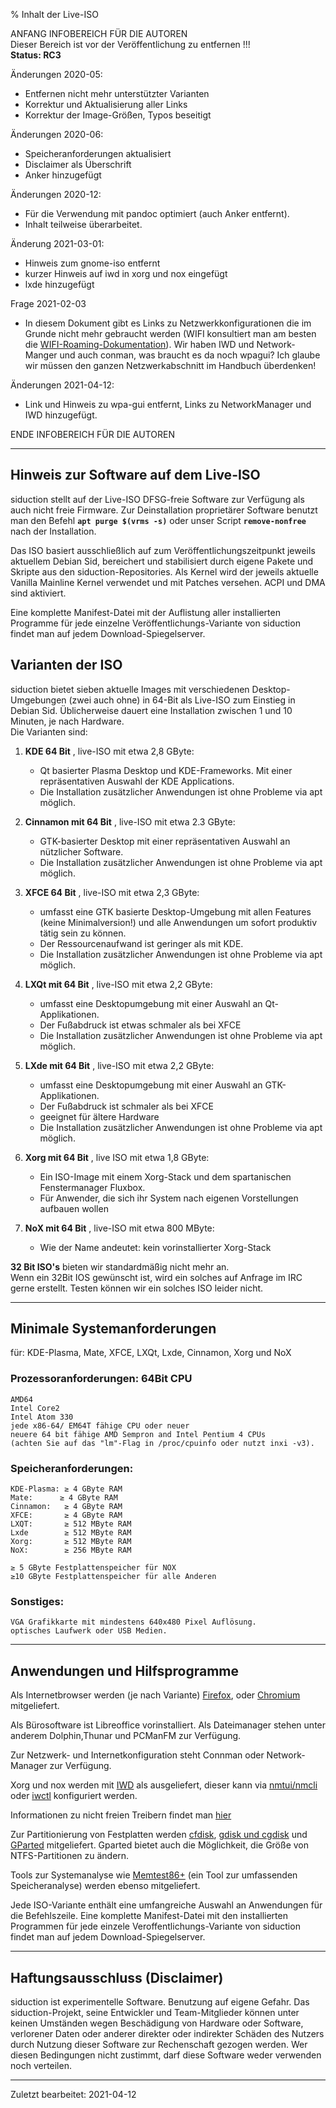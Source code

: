% Inhalt der Live-ISO

ANFANG   INFOBEREICH FÜR DIE AUTOREN  
Dieser Bereich ist vor der Veröffentlichung zu entfernen !!!  
**Status: RC3**

Änderungen 2020-05:

+ Entfernen nicht mehr unterstützter Varianten
+ Korrektur und Aktualisierung aller Links
+ Korrektur der Image-Größen, Typos beseitigt

Änderungen 2020-06:

+ Speicheranforderungen aktualisiert
+ Disclaimer als Überschrift
+ Anker hinzugefügt

Änderungen 2020-12:

+ Für die Verwendung mit pandoc optimiert (auch Anker entfernt).
+ Inhalt teilweise überarbeitet.

Änderung 2021-03-01:

+ Hinweis zum gnome-iso entfernt
+ kurzer Hinweis auf iwd in xorg und nox eingefügt
+ lxde hinzugefügt

Frage 2021-02-03

+ In diesem Dokument gibt es Links zu Netzwerkkonfigurationen die im Grunde nicht mehr gebraucht werden
 (WIFI konsultiert man am besten die [WIFI-Roaming-Dokumentation](./inet-wpagui_de.md)).
  Wir haben IWD und Network-Manger und auch conman, was braucht es da noch wpagui?
  Ich glaube wir müssen den ganzen Netzwerkabschnitt im Handbuch überdenken!
  
Änderungen 2021-04-12:

+ Link und Hinweis zu wpa-gui entfernt, Links zu NetworkManager und IWD hinzugefügt.

ENDE   INFOBEREICH FÜR DIE AUTOREN

---

## Hinweis zur Software auf dem Live-ISO

siduction stellt auf der Live-ISO DFSG-freie Software zur Verfügung als auch nicht freie Firmware. Zur Deinstallation proprietärer Software benutzt man den Befehl **`apt purge $(vrms -s)`** oder unser Script **`remove-nonfree`** nach der Installation.

Das ISO basiert ausschließlich auf zum Veröffentlichungszeitpunkt jeweils aktuellem Debian Sid, bereichert und stabilisiert durch eigene Pakete und Skripte aus den siduction-Repositories. Als Kernel wird der jeweils aktuelle Vanilla Mainline Kernel verwendet und mit Patches versehen. ACPI und DMA sind aktiviert.

Eine komplette Manifest-Datei mit der Auflistung aller installierten Programme für jede einzelne Veröffentlichungs-Variante von siduction findet man auf jedem Download-Spiegelserver.

## Varianten der ISO

siduction bietet sieben aktuelle Images mit verschiedenen Desktop-Umgebungen (zwei auch ohne) in 64-Bit als Live-ISO zum Einstieg in Debian Sid. Üblicherweise dauert eine Installation zwischen 1 und 10 Minuten, je nach Hardware.  
Die Varianten sind:

1. **KDE 64 Bit** , live-ISO mit etwa 2,8 GByte:
    - Qt basierter Plasma Desktop und KDE-Frameworks. Mit einer repräsentativen Auswahl der KDE Applications.  
    - Die Installation zusätzlicher Anwendungen ist ohne Probleme via apt möglich.

2. **Cinnamon mit 64 Bit** , live-ISO mit etwa 2.3 GByte:
     - GTK-basierter Desktop mit einer repräsentativen Auswahl an nützlicher Software.  
     - Die Installation zusätzlicher Anwendungen ist ohne Probleme via apt möglich.

3.  **XFCE 64 Bit** , live-ISO mit etwa 2,3 GByte:
    - umfasst eine GTK basierte Desktop-Umgebung mit allen Features (keine Minimalversion!) und alle Anwendungen um sofort produktiv tätig sein zu können.  
    - Der Ressourcenaufwand ist geringer als mit KDE.  
    - Die Installation zusätzlicher Anwendungen ist ohne Probleme via apt möglich.
    
4.  **LXQt mit 64 Bit** ,  live-ISO mit etwa 2,2 GByte:
     - umfasst eine Desktopumgebung mit einer Auswahl an Qt-Applikationen.  
     - Der Fußabdruck ist etwas schmaler als bei XFCE
     - Die Installation zusätzlicher Anwendungen ist ohne Probleme via apt möglich.

5.  **LXde mit 64 Bit** ,  live-ISO mit etwa 2,2 GByte:
     - umfasst eine Desktopumgebung mit einer Auswahl an GTK-Applikationen.  
     - Der Fußabdruck ist schmaler als bei XFCE
     - geeignet für ältere Hardware
     - Die Installation zusätzlicher Anwendungen ist ohne Probleme via apt möglich.

6.  **Xorg mit 64 Bit** ,  live ISO mit etwa 1,8 GByte:
      - Ein ISO-Image mit einem Xorg-Stack und dem spartanischen Fenstermanager Fluxbox.  
      - Für Anwender, die sich ihr System nach eigenen Vorstellungen aufbauen wollen

7.  **NoX mit 64 Bit** ,  live-ISO mit etwa 800 MByte: 
      - Wie der Name andeutet: kein vorinstallierter Xorg-Stack

**32 Bit ISO's** bieten wir standardmäßig nicht mehr an.  
Wenn ein 32Bit IOS gewünscht ist, wird ein solches auf Anfrage im IRC gerne erstellt. Testen können wir ein solches ISO leider nicht.

---

## Minimale Systemanforderungen

für: KDE-Plasma, Mate, XFCE, LXQt, Lxde, Cinnamon, Xorg und NoX

### Prozessoranforderungen: 64Bit CPU

    AMD64  
    Intel Core2  
    Intel Atom 330  
    jede x86-64/ EM64T fähige CPU oder neuer  
    neuere 64 bit fähige AMD Sempron and Intel Pentium 4 CPUs  
    (achten Sie auf das "lm"-Flag in /proc/cpuinfo oder nutzt inxi -v3).

### Speicheranforderungen:

    KDE-Plasma: ≥ 4 GByte RAM
    Mate:      ≥ 4 GByte RAM
    Cinnamon:   ≥ 4 GByte RAM
    XFCE:       ≥ 4 GByte RAM
    LXQT:       ≥ 512 MByte RAM
    Lxde        ≥ 512 MByte RAM
    Xorg:       ≥ 512 MByte RAM
    NoX:        ≥ 256 MByte RAM

    ≥ 5 GByte Festplattenspeicher für NOX
    ≥10 GByte Festplattenspeicher für alle Anderen
    
### Sonstiges:

    VGA Grafikkarte mit mindestens 640x480 Pixel Auflösung.
    optisches Laufwerk oder USB Medien.

---

## Anwendungen und Hilfsprogramme

Als Internetbrowser werden (je nach Variante) [Firefox](https://mozilla.org), oder [Chromium](https://chromium.woolyss.com/download/de/#linux) mitgeliefert.

Als Bürosoftware ist Libreoffice vorinstalliert. Als Dateimanager stehen unter anderem Dolphin,Thunar und PCManFM zur Verfügung.

Zur Netzwerk- und Internetkonfiguration steht Connman oder Network-Manager zur Verfügung.

Xorg und nox werden mit [IWD](./inet-iwd_de.md) als ausgeliefert, dieser kann via [nmtui/nmcli](./inet-nm-cli_de.md) oder [iwctl](./inet-iwd_de.md) konfiguriert werden. 

Informationen zu nicht freien Treibern findet man [hier](./nf-firm_de.md)

Zur Partitionierung von Festplatten werden [cfdisk](./part-cfdisk_de.md), [gdisk und cgdisk](./part-gdisk_de.md) und [GParted](https://gparted.sourceforge.io/) mitgeliefert. Gparted bietet auch die Möglichkeit, die Größe von NTFS-Partitionen zu ändern.

Tools zur Systemanalyse wie [Memtest86+](http://www.memtest.org/) (ein Tool zur umfassenden Speicheranalyse) werden ebenso mitgeliefert.

Jede ISO-Variante enthält eine umfangreiche Auswahl an Anwendungen für die Befehlszeile. Eine komplette Manifest-Datei mit den installierten Programmen für jede einzele Veroffentlichungs-Variante von siduction findet man auf jedem Download-Spiegelserver.

---

## Haftungsausschluss (Disclaimer)

siduction ist experimentelle Software. Benutzung auf eigene Gefahr. Das siduction-Projekt, seine Entwickler und Team-Mitglieder können unter keinen Umständen wegen Beschädigung von Hardware oder Software, verlorener Daten oder anderer direkter oder indirekter Schäden des Nutzers durch Nutzung dieser Software zur Rechenschaft gezogen werden. Wer diesen Bedingungen nicht zustimmt, darf diese Software weder verwenden noch verteilen.

---

<div id="rev">Zuletzt bearbeitet: 2021-04-12</div>
